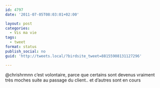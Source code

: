 ```yaml
---
id: 4797
date: '2011-07-05T08:03:01+02:00'

layout: post
categories:
  - Vis ma vie
tags:
  - tweet
format: status
publish_social: no
guid: 'http://tweets.local/?birdsite_tweet=88155908131127296'

---
```


@chrishrmnn c’est volontaire, parce que certains sont devenus vraiment très moches suite au passage du client.. et d’autres sont en cours
